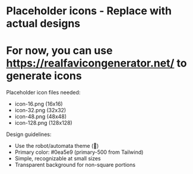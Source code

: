 # Placeholder icons - Replace with actual designs
# For now, you can use https://realfavicongenerator.net/ to generate icons

Placeholder icon files needed:
- icon-16.png (16x16)
- icon-32.png (32x32)
- icon-48.png (48x48)
- icon-128.png (128x128)

Design guidelines:
- Use the robot/automata theme (🤖)
- Primary color: #0ea5e9 (primary-500 from Tailwind)
- Simple, recognizable at small sizes
- Transparent background for non-square portions
